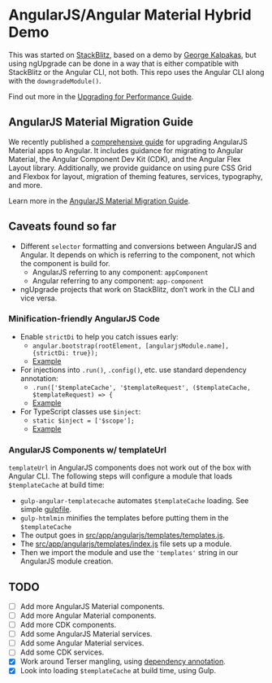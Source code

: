 # AngularJS/Angular Material Hybrid Demo

This was started on [StackBlitz](https://stackblitz.com/edit/angularjs-material-ngupgradelite-demo),
based on a demo by [George Kalpakas](https://github.com/gkalpak), but using ngUpgrade can be done
in a way that is either compatible with StackBlitz or the Angular CLI, not both. This repo uses the
Angular CLI along with the `downgradeModule()`.

Find out more in the [Upgrading for Performance Guide](https://angular.io/guide/upgrade-performance).

## AngularJS Material Migration Guide

We recently published a [comprehensive guide](https://material.angularjs.org/latest/migration)
for upgrading AngularJS Material apps to Angular. It includes guidance for migrating to
Angular Material, the Angular Component Dev Kit (CDK), and the Angular Flex Layout library.
Additionally, we provide guidance on using pure CSS Grid and Flexbox for layout, migration of
theming features, services, typography, and more.

Learn more in the [AngularJS Material Migration Guide](https://material.angularjs.org/latest/migration). 

## Caveats found so far

- Different `selector` formatting and conversions between AngularJS and Angular. It depends on which
    is referring to the component, not which the component is build for.
  - AngularJS referring to any component: `appComponent`
  - Angular referring to any component: `app-component`
- ngUpgrade projects that work on StackBlitz, don’t work in the CLI and vice versa.

### Minification-friendly AngularJS Code

- Enable `strictDi` to help you catch issues early:
  - `angular.bootstrap(rootElement, [angularjsModule.name], {strictDi: true});`
  - [Example](https://github.com/Splaktar/angularjs-angular-material-hybrid-demo/blob/a77f0567b1795529c1859f1b70fafc5ab5e998be/src/main.ts#L13)
- For injections into `.run()`, `.config()`, etc. use standard dependency annotation:
  - `.run(['$templateCache', '$templateRequest', ($templateCache, $templateRequest) => {`
  - [Example](https://github.com/Splaktar/angularjs-angular-material-hybrid-demo/blob/a77f0567b1795529c1859f1b70fafc5ab5e998be/src/angularjs/app-angularjs.module.ts#L22-L26)
- For TypeScript classes use `$inject`:
  - `static $inject = ['$scope'];`
  - [Example](https://github.com/Splaktar/angularjs-angular-material-hybrid-demo/blob/a77f0567b1795529c1859f1b70fafc5ab5e998be/src/angularjs/tabs.component.ts#L7-L11)

### AngularJS Components w/ templateUrl
`templateUrl` in AngularJS components does not work out of the box with Angular CLI.
The following steps will configure a module that loads `$templateCache` at build time:

- `gulp-angular-templatecache` automates `$templateCache` loading. See simple [gulpfile](gulpfile.ts).
- `gulp-htmlmin` minifies the templates before putting them in the `$templateCache`
- The output goes in [src/app/angularjs/templates/templates.js](src/app/angularjs/templates/templates.js).
- The [src/app/angularjs/templates/index.js](src/app/angularjs/templates/index.js) file sets up a module.
- Then we import the module and use the `'templates'` string in our AngularJS module creation.

## TODO

- [ ] Add more AngularJS Material components.
- [ ] Add more Angular Material components.
- [ ] Add more CDK components.
- [ ] Add some AngularJS Material services.
- [ ] Add some Angular Material services.
- [ ] Add some CDK services.
- [x] Work around Terser mangling, using [dependency annotation](https://docs.angularjs.org/guide/di#dependency-annotation).
- [x] Look into loading `$templateCache` at build time, using Gulp.
